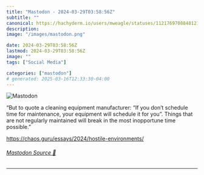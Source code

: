 ```yaml
---
title: "Mastodon - 2024-03-29T03:58:56Z"
subtitle: ""
canonical: https://hachyderm.io/users/mweagle/statuses/112176970884812107
description:
image: "/images/mastodon.png"

date: 2024-03-29T03:58:56Z
lastmod: 2024-03-29T03:58:56Z
image: ""
tags: ["Social Media"]

categories: ["mastodon"]
# generated: 2025-03-16T12:33:30-04:00
---
```

![Mastodon](/images/mastodon.png)

<p>“But to quote a cleaning equipment manufacturer: “If you don’t schedule time for maintenance, your equipment will schedule it for you”. Things that are not regularly maintained will break in the most inopportune time possible.”</p><p><a href="https://chaos.guru/essays/2024/hostile-environments/" target="_blank" rel="nofollow noopener noreferrer" translate="no"><span class="invisible">https://</span><span class="ellipsis">chaos.guru/essays/2024/hostile</span><span class="invisible">-environments/</span></a></p>


###### [Mastodon Source 🐘](https://hachyderm.io/@mweagle/112176970884812107)

___

